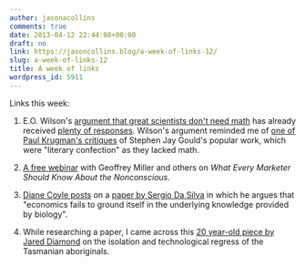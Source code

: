 ```yaml
---
author: jasonacollins
comments: true
date: 2013-04-12 22:44:08+00:00
draft: no
link: https://jasoncollins.blog/a-week-of-links-12/
slug: a-week-of-links-12
title: A week of links
wordpress_id: 5911
---
```


Links this week:



	
  1. E.O. Wilson's [argument that great scientists don't need math](http://online.wsj.com/article/SB10001424127887323611604578398943650327184.html) has already received [plenty of responses](http://www.slate.com/articles/health_and_science/science/2013/04/e_o_wilson_is_wrong_about_math_and_science.html). Wilson's argument reminded me of [one of Paul Krugman's critiques](https://jasoncollins.blog/krugman-on-gould-and-maynard-smith/) of Stephen Jay Gould's popular work, which were "literary confection" as they lacked math.

	
  2. [A free webinar](http://www.tiptaplab.com/tiptap-lab-webinar) with Geoffrey Miller and others on _What Every Marketer Should Know About the Nonconscious_.

	
  3. [Diane Coyle posts](http://www.enlightenmenteconomics.com/blog/index.php/2013/04/humans-not-agents/) on a [paper by Sergio Da Silva](http://mpra.ub.uni-muenchen.de/45660/1/MPRA_paper_45660.pdf) in which he argues that "economics fails to ground itself in the underlying knowledge provided by biology".

	
  4. While researching a paper, I came across this [20 year-old piece by Jared Diamond](http://discovermagazine.com/1993/mar/tenthousandyears189#.UWiNkCsY3_Q) on the isolation and technological regress of the Tasmanian aboriginals.


